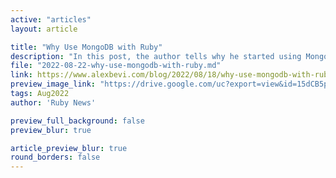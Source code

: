 ```yaml
---
active: "articles"
layout: article

title: "Why Use MongoDB with Ruby"
description: "In this post, the author tells why he started using MongoDB with Ruby."
file: "2022-08-22-why-use-mongodb-with-ruby.md"
link: https://www.alexbevi.com/blog/2022/08/18/why-use-mongodb-with-ruby/
preview_image_link: "https://drive.google.com/uc?export=view&id=15dCB5pGkSzEyuzdUmSVE_55zDoiBQjhu"
tags: Aug2022
author: 'Ruby News'

preview_full_background: false
preview_blur: true

article_preview_blur: true
round_borders: false
---
```

